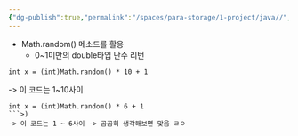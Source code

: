 ```yaml
---
{"dg-publish":true,"permalink":"/spaces/para-storage/1-project/java//","tags":["study"]}
---
```


- Math.random() 메소드를 활용
	- 0~1미만의 double타입 난수 리턴

```
int x = (int)Math.random() * 10 + 1
```
-> 이 코드는 1~10사이

```
int x = (int)Math.random() * 6 + 1
```>)
-> 이 코드는 1 ~ 6사이 -> 곰곰히 생각해보면 맞음 ㄹㅇ 
